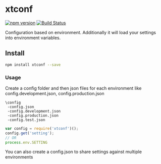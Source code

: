 # xtconf

[![npm version](https://badge.fury.io/js/xtconf.svg)](https://badge.fury.io/js/xtconf) [![Build Status](https://travis-ci.org/Kevnz/xtconf.png?branch=master)](https://travis-ci.org/Kevnz/xtconf)


Configuration based on environment. Additionally it will load your settings into environment variables.

## Install

```bash
npm install xtconf --save
```

### Usage

Create a config folder and then json files for each environment like config.development.json, config.production.json

```
\config
 -config.json
 -config.development.json
 -config.production.json
 -config.test.json
```

```js
var config = require('xtconf')();
config.get('setting');
// OR
process.env.SETTING
```

You can also create a config.json to share settings against multiple environments
